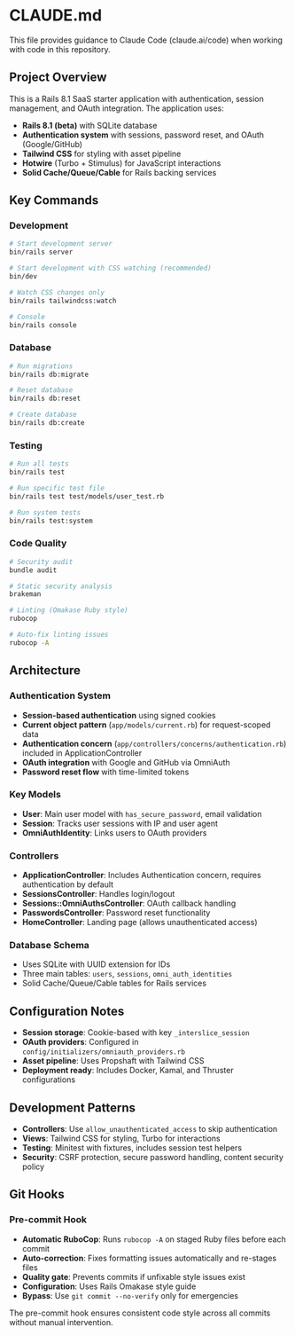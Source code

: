 # CLAUDE.md

This file provides guidance to Claude Code (claude.ai/code) when working with code in this repository.

## Project Overview

This is a Rails 8.1 SaaS starter application with authentication, session management, and OAuth integration. The application uses:

- **Rails 8.1 (beta)** with SQLite database
- **Authentication system** with sessions, password reset, and OAuth (Google/GitHub)
- **Tailwind CSS** for styling with asset pipeline
- **Hotwire** (Turbo + Stimulus) for JavaScript interactions
- **Solid Cache/Queue/Cable** for Rails backing services

## Key Commands

### Development
```bash
# Start development server
bin/rails server

# Start development with CSS watching (recommended)
bin/dev

# Watch CSS changes only
bin/rails tailwindcss:watch

# Console
bin/rails console
```

### Database
```bash
# Run migrations
bin/rails db:migrate

# Reset database
bin/rails db:reset

# Create database
bin/rails db:create
```

### Testing
```bash
# Run all tests
bin/rails test

# Run specific test file
bin/rails test test/models/user_test.rb

# Run system tests
bin/rails test:system
```

### Code Quality
```bash
# Security audit
bundle audit

# Static security analysis
brakeman

# Linting (Omakase Ruby style)
rubocop

# Auto-fix linting issues
rubocop -A
```

## Architecture

### Authentication System
- **Session-based authentication** using signed cookies
- **Current object pattern** (`app/models/current.rb`) for request-scoped data
- **Authentication concern** (`app/controllers/concerns/authentication.rb`) included in ApplicationController
- **OAuth integration** with Google and GitHub via OmniAuth
- **Password reset flow** with time-limited tokens

### Key Models
- **User**: Main user model with `has_secure_password`, email validation
- **Session**: Tracks user sessions with IP and user agent
- **OmniAuthIdentity**: Links users to OAuth providers

### Controllers
- **ApplicationController**: Includes Authentication concern, requires authentication by default
- **SessionsController**: Handles login/logout
- **Sessions::OmniAuthsController**: OAuth callback handling
- **PasswordsController**: Password reset functionality
- **HomeController**: Landing page (allows unauthenticated access)

### Database Schema
- Uses SQLite with UUID extension for IDs
- Three main tables: `users`, `sessions`, `omni_auth_identities`
- Solid Cache/Queue/Cable tables for Rails services

## Configuration Notes

- **Session storage**: Cookie-based with key `_interslice_session`
- **OAuth providers**: Configured in `config/initializers/omniauth_providers.rb`
- **Asset pipeline**: Uses Propshaft with Tailwind CSS
- **Deployment ready**: Includes Docker, Kamal, and Thruster configurations

## Development Patterns

- **Controllers**: Use `allow_unauthenticated_access` to skip authentication
- **Views**: Tailwind CSS for styling, Turbo for interactions
- **Testing**: Minitest with fixtures, includes session test helpers
- **Security**: CSRF protection, secure password handling, content security policy

## Git Hooks

### Pre-commit Hook
- **Automatic RuboCop**: Runs `rubocop -A` on staged Ruby files before each commit
- **Auto-correction**: Fixes formatting issues automatically and re-stages files
- **Quality gate**: Prevents commits if unfixable style issues exist
- **Configuration**: Uses Rails Omakase style guide
- **Bypass**: Use `git commit --no-verify` only for emergencies

The pre-commit hook ensures consistent code style across all commits without manual intervention.